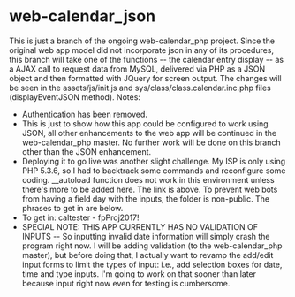 # web-calendar_json
This is just a branch of the ongoing web-calendar_php project. Since the original web app model did not incorporate json in any of its procedures, this branch will take one of the functions -- the calendar entry display -- as a AJAX call to request data from MySQL, delivered via PHP as a JSON object and then formatted with JQuery for screen output.
The changes will be seen in the assets/js/init.js and sys/class/class.calendar.inc.php files (displayEventJSON method).
Notes:
*   Authentication has been removed.
*   This is just to show how this app could be configured to work using JSON, all other enhancements to the web app will be continued in the web-calendar_php master. No further work will be done on this branch other than the JSON enhancement.
*   Deploying it to go live was another slight challenge. My ISP is only using PHP 5.3.6, so I had to backtrack some commands and reconfigure some coding. __autoload function does not work in this environment unless there's more to be added here. The link is above. To prevent web bots from having a field day with the inputs, the folder is non-public. The phrases to get in are below.
*   To get in: caltester - fpProj2017!
*   SPECIAL NOTE: THIS APP CURRENTLY HAS NO VALIDATION OF INPUTS -- So inputting invalid date information will simply crash the program right now. I will be adding validation (to the web-calendar_php master), but before doing that, I actually want to revamp the add/edit input forms to limit the types of input: i.e., add selection boxes for date, time and type inputs. I'm going to work on that sooner than later because input right now even for testing is cumbersome. 